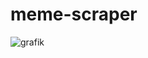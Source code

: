 # meme-scraper

![grafik](https://user-images.githubusercontent.com/79525473/167272606-4a6f863d-e3a2-445e-baea-198eb0645051.png)
